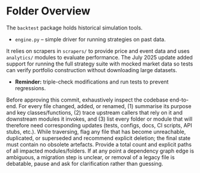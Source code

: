 # Folder Overview

The `backtest` package holds historical simulation tools.
- `engine.py` – simple driver for running strategies on past data.

It relies on scrapers in `scrapers/` to provide price and event data and uses
`analytics/` modules to evaluate performance. The July 2025 update added
support for running the full strategy suite with mocked market data so tests
can verify portfolio construction without downloading large datasets.

- **Reminder:** triple-check modifications and run tests to prevent regressions.

Before approving this commit, exhaustively inspect the codebase end-to-end. For every file changed, added, or renamed, (1) summarise its purpose and key classes/functions, (2) trace upstream callers that rely on it and downstream modules it invokes, and (3) list every folder or module that will therefore need corresponding updates (tests, configs, docs, CI scripts, API stubs, etc.). While traversing, flag any file that has become unreachable, duplicated, or superseded and recommend explicit deletion; the final state must contain no obsolete artefacts. Provide a total count and explicit paths of all impacted modules/folders. If at any point a dependency graph edge is ambiguous, a migration step is unclear, or removal of a legacy file is debatable, pause and ask for clarification rather than guessing.
